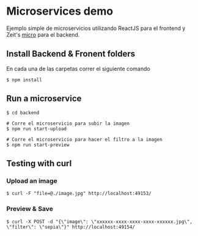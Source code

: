 # Microservices demo
Ejemplo simple de microservicios utilizando ReactJS para el frontend y Zeit's [micro](https://github.com/zeit/micro) para el backend.

## Install Backend & Fronent folders

En cada una de las carpetas correr el siguiente comando

```
$ npm install
```

## Run a microservice

```
$ cd backend

# Corre el microservicio para subir la imagen
$ npm run start-upload

# Corre el microservicio para hacer el filtro a la imagen
$ npm run start-preview
```

## Testing with curl

### Upload an image

```
$ curl -F "file=@./image.jpg" http://localhost:49153/
```

### Preview & Save

```
$ curl -X POST -d "{\"image\": \"xxxxxx-xxxx-xxxx-xxxx-xxxxxx.jpg\", \"filter\": \"sepia\"}" http://localhost:49154/
```

